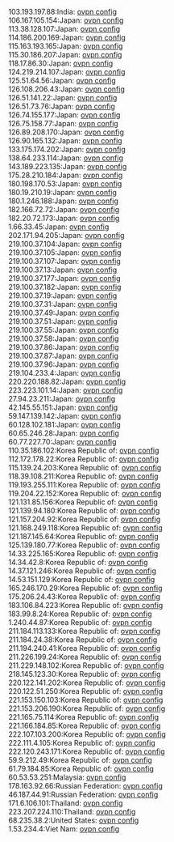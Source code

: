 103.193.197.88:India: [ovpn config](vpn/103_193_197_88.ovpn)  
106.167.105.154:Japan: [ovpn config](vpn/106_167_105_154.ovpn)  
113.38.128.107:Japan: [ovpn config](vpn/113_38_128_107.ovpn)  
114.186.200.169:Japan: [ovpn config](vpn/114_186_200_169.ovpn)  
115.163.193.165:Japan: [ovpn config](vpn/115_163_193_165.ovpn)  
115.30.186.207:Japan: [ovpn config](vpn/115_30_186_207.ovpn)  
118.17.86.30:Japan: [ovpn config](vpn/118_17_86_30.ovpn)  
124.219.214.107:Japan: [ovpn config](vpn/124_219_214_107.ovpn)  
125.51.64.56:Japan: [ovpn config](vpn/125_51_64_56.ovpn)  
126.108.206.43:Japan: [ovpn config](vpn/126_108_206_43.ovpn)  
126.51.141.22:Japan: [ovpn config](vpn/126_51_141_22.ovpn)  
126.51.73.76:Japan: [ovpn config](vpn/126_51_73_76.ovpn)  
126.74.155.177:Japan: [ovpn config](vpn/126_74_155_177.ovpn)  
126.75.158.77:Japan: [ovpn config](vpn/126_75_158_77.ovpn)  
126.89.208.170:Japan: [ovpn config](vpn/126_89_208_170.ovpn)  
126.90.165.132:Japan: [ovpn config](vpn/126_90_165_132.ovpn)  
133.175.174.202:Japan: [ovpn config](vpn/133_175_174_202.ovpn)  
138.64.233.114:Japan: [ovpn config](vpn/138_64_233_114.ovpn)  
143.189.223.135:Japan: [ovpn config](vpn/143_189_223_135.ovpn)  
175.28.210.184:Japan: [ovpn config](vpn/175_28_210_184.ovpn)  
180.198.170.53:Japan: [ovpn config](vpn/180_198_170_53.ovpn)  
180.19.210.19:Japan: [ovpn config](vpn/180_19_210_19.ovpn)  
180.1.246.188:Japan: [ovpn config](vpn/180_1_246_188.ovpn)  
182.166.72.72:Japan: [ovpn config](vpn/182_166_72_72.ovpn)  
182.20.72.173:Japan: [ovpn config](vpn/182_20_72_173.ovpn)  
1.66.33.45:Japan: [ovpn config](vpn/1_66_33_45.ovpn)  
202.171.94.205:Japan: [ovpn config](vpn/202_171_94_205.ovpn)  
219.100.37.104:Japan: [ovpn config](vpn/219_100_37_104.ovpn)  
219.100.37.105:Japan: [ovpn config](vpn/219_100_37_105.ovpn)  
219.100.37.107:Japan: [ovpn config](vpn/219_100_37_107.ovpn)  
219.100.37.13:Japan: [ovpn config](vpn/219_100_37_13.ovpn)  
219.100.37.177:Japan: [ovpn config](vpn/219_100_37_177.ovpn)  
219.100.37.182:Japan: [ovpn config](vpn/219_100_37_182.ovpn)  
219.100.37.19:Japan: [ovpn config](vpn/219_100_37_19.ovpn)  
219.100.37.31:Japan: [ovpn config](vpn/219_100_37_31.ovpn)  
219.100.37.49:Japan: [ovpn config](vpn/219_100_37_49.ovpn)  
219.100.37.51:Japan: [ovpn config](vpn/219_100_37_51.ovpn)  
219.100.37.55:Japan: [ovpn config](vpn/219_100_37_55.ovpn)  
219.100.37.58:Japan: [ovpn config](vpn/219_100_37_58.ovpn)  
219.100.37.86:Japan: [ovpn config](vpn/219_100_37_86.ovpn)  
219.100.37.87:Japan: [ovpn config](vpn/219_100_37_87.ovpn)  
219.100.37.96:Japan: [ovpn config](vpn/219_100_37_96.ovpn)  
219.104.233.4:Japan: [ovpn config](vpn/219_104_233_4.ovpn)  
220.220.188.82:Japan: [ovpn config](vpn/220_220_188_82.ovpn)  
223.223.101.14:Japan: [ovpn config](vpn/223_223_101_14.ovpn)  
27.94.23.211:Japan: [ovpn config](vpn/27_94_23_211.ovpn)  
42.145.55.151:Japan: [ovpn config](vpn/42_145_55_151.ovpn)  
59.147.139.142:Japan: [ovpn config](vpn/59_147_139_142.ovpn)  
60.128.102.181:Japan: [ovpn config](vpn/60_128_102_181.ovpn)  
60.65.246.28:Japan: [ovpn config](vpn/60_65_246_28.ovpn)  
60.77.227.70:Japan: [ovpn config](vpn/60_77_227_70.ovpn)  
110.35.186.102:Korea Republic of: [ovpn config](vpn/110_35_186_102.ovpn)  
112.172.178.22:Korea Republic of: [ovpn config](vpn/112_172_178_22.ovpn)  
115.139.24.203:Korea Republic of: [ovpn config](vpn/115_139_24_203.ovpn)  
118.39.108.211:Korea Republic of: [ovpn config](vpn/118_39_108_211.ovpn)  
119.193.255.111:Korea Republic of: [ovpn config](vpn/119_193_255_111.ovpn)  
119.204.22.152:Korea Republic of: [ovpn config](vpn/119_204_22_152.ovpn)  
121.131.85.156:Korea Republic of: [ovpn config](vpn/121_131_85_156.ovpn)  
121.139.94.180:Korea Republic of: [ovpn config](vpn/121_139_94_180.ovpn)  
121.157.204.92:Korea Republic of: [ovpn config](vpn/121_157_204_92.ovpn)  
121.168.249.118:Korea Republic of: [ovpn config](vpn/121_168_249_118.ovpn)  
121.187.145.64:Korea Republic of: [ovpn config](vpn/121_187_145_64.ovpn)  
125.139.180.77:Korea Republic of: [ovpn config](vpn/125_139_180_77.ovpn)  
14.33.225.165:Korea Republic of: [ovpn config](vpn/14_33_225_165.ovpn)  
14.34.42.8:Korea Republic of: [ovpn config](vpn/14_34_42_8.ovpn)  
14.37.121.246:Korea Republic of: [ovpn config](vpn/14_37_121_246.ovpn)  
14.53.151.129:Korea Republic of: [ovpn config](vpn/14_53_151_129.ovpn)  
165.246.170.29:Korea Republic of: [ovpn config](vpn/165_246_170_29.ovpn)  
175.206.24.43:Korea Republic of: [ovpn config](vpn/175_206_24_43.ovpn)  
183.106.84.223:Korea Republic of: [ovpn config](vpn/183_106_84_223.ovpn)  
183.99.8.24:Korea Republic of: [ovpn config](vpn/183_99_8_24.ovpn)  
1.240.44.87:Korea Republic of: [ovpn config](vpn/1_240_44_87.ovpn)  
211.184.113.133:Korea Republic of: [ovpn config](vpn/211_184_113_133.ovpn)  
211.184.24.38:Korea Republic of: [ovpn config](vpn/211_184_24_38.ovpn)  
211.194.240.41:Korea Republic of: [ovpn config](vpn/211_194_240_41.ovpn)  
211.226.199.24:Korea Republic of: [ovpn config](vpn/211_226_199_24.ovpn)  
211.229.148.102:Korea Republic of: [ovpn config](vpn/211_229_148_102.ovpn)  
218.145.123.30:Korea Republic of: [ovpn config](vpn/218_145_123_30.ovpn)  
220.122.141.202:Korea Republic of: [ovpn config](vpn/220_122_141_202.ovpn)  
220.122.51.250:Korea Republic of: [ovpn config](vpn/220_122_51_250.ovpn)  
221.153.150.103:Korea Republic of: [ovpn config](vpn/221_153_150_103.ovpn)  
221.153.206.190:Korea Republic of: [ovpn config](vpn/221_153_206_190.ovpn)  
221.165.75.114:Korea Republic of: [ovpn config](vpn/221_165_75_114.ovpn)  
221.166.184.85:Korea Republic of: [ovpn config](vpn/221_166_184_85.ovpn)  
222.107.103.200:Korea Republic of: [ovpn config](vpn/222_107_103_200.ovpn)  
222.111.4.105:Korea Republic of: [ovpn config](vpn/222_111_4_105.ovpn)  
222.120.243.171:Korea Republic of: [ovpn config](vpn/222_120_243_171.ovpn)  
59.9.212.49:Korea Republic of: [ovpn config](vpn/59_9_212_49.ovpn)  
61.79.184.85:Korea Republic of: [ovpn config](vpn/61_79_184_85.ovpn)  
60.53.53.251:Malaysia: [ovpn config](vpn/60_53_53_251.ovpn)  
178.163.92.66:Russian Federation: [ovpn config](vpn/178_163_92_66.ovpn)  
46.187.44.91:Russian Federation: [ovpn config](vpn/46_187_44_91.ovpn)  
171.6.106.101:Thailand: [ovpn config](vpn/171_6_106_101.ovpn)  
223.207.224.110:Thailand: [ovpn config](vpn/223_207_224_110.ovpn)  
68.235.38.2:United States: [ovpn config](vpn/68_235_38_2.ovpn)  
1.53.234.4:Viet Nam: [ovpn config](vpn/1_53_234_4.ovpn)  
